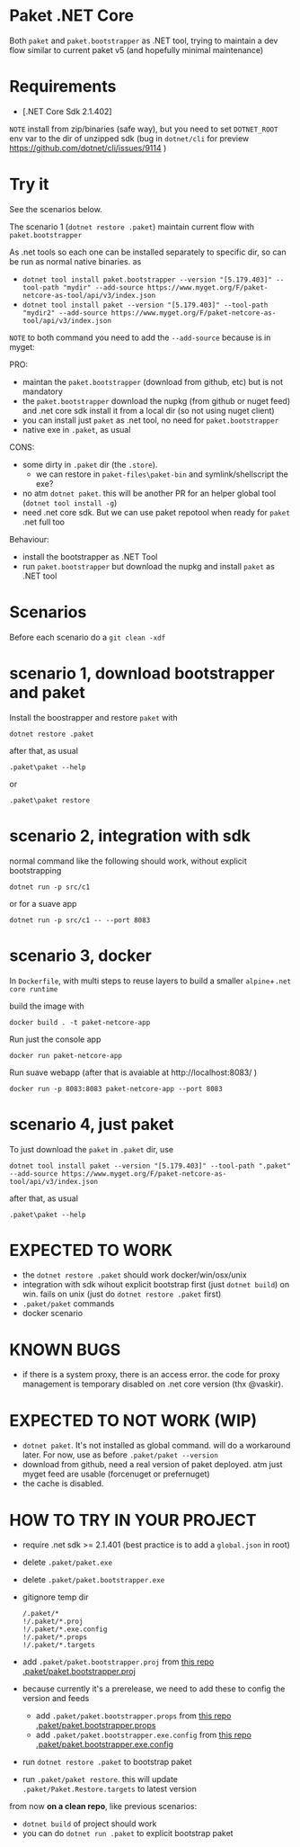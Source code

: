 # Paket .NET Core

Both `paket` and `paket.bootstrapper` as .NET tool, trying to maintain a dev flow similar to current paket v5 (and hopefully minimal maintenance)

# Requirements

- [.NET Core Sdk 2.1.402]

`NOTE` install from zip/binaries (safe way), but you need to set `DOTNET_ROOT` env var to the dir of unzipped sdk (bug in `dotnet/cli` for preview https://github.com/dotnet/cli/issues/9114 )

# Try it

See the scenarios below.

The scenario 1 (`dotnet restore .paket`) maintain current flow with `paket.bootstrapper`

As .net tools so each one can be installed separately to specific dir, so can be run as normal native binaries. as

- `dotnet tool install paket.bootstrapper --version "[5.179.403]" --tool-path "mydir" --add-source https://www.myget.org/F/paket-netcore-as-tool/api/v3/index.json`
- `dotnet tool install paket --version "[5.179.403]" --tool-path "mydir2" --add-source https://www.myget.org/F/paket-netcore-as-tool/api/v3/index.json`

`NOTE` to both command you need to add the `--add-source` because is in myget:

PRO:

- maintan the `paket.bootstrapper` (download from github, etc) but is not mandatory
- the `paket.bootstrapper` download the nupkg (from github or nuget feed) and .net core sdk install it from a local dir (so not using nuget client)
- you can install just `paket` as .net tool, no need for `paket.bootstrapper`
- native exe in `.paket`, as usual

CONS:

- some dirty in `.paket` dir (the `.store`).
  - we can restore in `paket-files\paket-bin` and symlink/shellscript the exe?
- no atm `dotnet paket`. this will be another PR for an helper global tool (`dotnet tool install -g`)
- need .net core sdk. But we can use paket repotool when ready for `paket` .net full too

Behaviour:

- install the bootstrapper as .NET Tool
- run `paket.bootstrapper` but download the nupkg and install `paket` as .NET tool

# Scenarios

Before each scenario do a `git clean -xdf`

# scenario 1, download bootstrapper and paket

Install the boostrapper and restore `paket` with

`dotnet restore .paket`

after that, as usual

`.paket\paket --help`

or

`.paket\paket restore`

# scenario 2, integration with sdk

normal command like the following should work, without explicit bootstrapping

```
dotnet run -p src/c1
```

or for a suave app

```
dotnet run -p src/c1 -- --port 8083
```

# scenario 3, docker

In `Dockerfile`, with multi steps to reuse layers to build a smaller `alpine`+`.net core runtime`

build the image with

```
docker build . -t paket-netcore-app
```

Run just the console app

```
docker run paket-netcore-app
```

Run suave webapp (after that is avaiable at http://localhost:8083/ )

```
docker run -p 8083:8083 paket-netcore-app --port 8083
```

# scenario 4, just paket

To just download the `paket` in `.paket` dir, use

`dotnet tool install paket --version "[5.179.403]" --tool-path ".paket" --add-source https://www.myget.org/F/paket-netcore-as-tool/api/v3/index.json`

after that, as usual

`.paket\paket --help`

# EXPECTED TO WORK

- the `dotnet restore .paket` should work docker/win/osx/unix
- integration with sdk wihout explicit bootstrap first (just `dotnet build`) on win. fails on unix (just do `dotnet restore .paket` first)
- `.paket/paket` commands
- docker scenario

# KNOWN BUGS

- if there is a system proxy, there is an access error. the code for proxy management is temporary disabled on .net core version (thx @vaskir).

# EXPECTED TO NOT WORK (WIP)

- `dotnet paket`. It's not installed as global command. will do a workaround later. For now, use as before `.paket/paket --version`
- download from github, need a real version of paket deployed. atm just myget feed are usable (forcenuget or prefernuget)
- the cache is disabled.

# HOW TO TRY IN YOUR PROJECT

- require .net sdk >= 2.1.401 (best practice is to add a `global.json` in root)
- delete `.paket/paket.exe`
- delete `.paket/paket.bootstrapper.exe`
- gitignore temp dir

    ````
    /.paket/*
    !/.paket/*.proj
    !/.paket/*.exe.config
    !/.paket/*.props
    !/.paket/*.targets
    ````
- add `.paket/paket.bootstrapper.proj` from  [this repo .paket/paket.bootstrapper.proj](https://raw.githubusercontent.com/enricosada/paket-netcore-testing-as-tool/master/.paket/paket.bootstrapper.proj)
- because currently it's a prerelease, we need to add these to config the version and feeds
  - add `.paket/paket.bootstrapper.props` from  [this repo .paket/paket.bootstrapper.props](https://github.com/enricosada/paket-netcore-testing-as-tool/blob/master/.paket/paket.bootstrapper.props)
  - add `.paket/paket.bootstrapper.exe.config` from  [this repo .paket/paket.bootstrapper.exe.config](https://github.com/enricosada/paket-netcore-testing-as-tool/blob/master/.paket/paket.bootstrapper.exe.config)
- run `dotnet restore .paket` to bootstrap paket
- run `.paket/paket restore`. this will update `.paket/Paket.Restore.targets` to latest version

from now **on a clean repo**, like previous scenarios:

- `dotnet build` of project should work
- you can do `dotnet run .paket` to  explicit bootstrap paket
